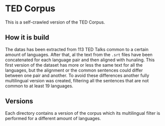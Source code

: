 # TED Corpus
This is a self-crawled version of the TED Corpus.

## How it is build
The datas has been extracted from 113 TED Talks common to a certain amount of languages.
After that, al the text from the `.srt` files have been concatenated for each language pair and then aligned with hunaling.
This first version of the dataset has more or less the same text for all the languages, but the alignment or the common sentences could differ between one pair and another.
To avoid these differences another fully multilingual version was created, filtering all the sentences that are not common to at least 19 languages.

## Versions
Each directory contains a version of the corpus which its multilingual filter is performed for a different amount of languages.
